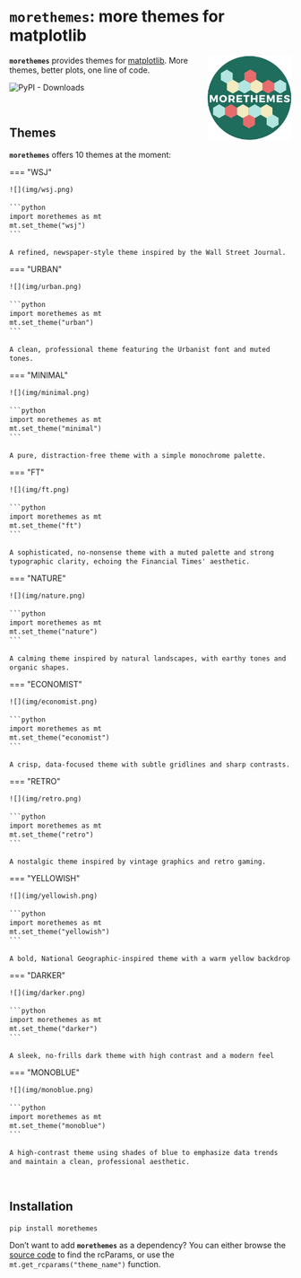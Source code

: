 

<!-- Automatically generated, do not change by hand. Use docs/index.qmd instead. -->

# `morethemes`: more themes for matplotlib

<img src="https://github.com/JosephBARBIERDARNAL/static/blob/main/python-libs/morethemes/image.png?raw=true" alt="morethemes logo" align="right" width="150px"/>

**`morethemes`** provides themes for
[matplotlib](https://matplotlib.org/). More themes, better plots, one
line of code.

![PyPI - Downloads](https://img.shields.io/pypi/dm/morethemes.png)

<br>

## Themes

**`morethemes`** offers 10 themes at the moment:

=== "WSJ"

    ![](img/wsj.png)

    ```python
    import morethemes as mt
    mt.set_theme("wsj")
    ```

    A refined, newspaper-style theme inspired by the Wall Street Journal.

=== "URBAN"

    ![](img/urban.png)

    ```python
    import morethemes as mt
    mt.set_theme("urban")
    ```

    A clean, professional theme featuring the Urbanist font and muted tones.

=== "MINIMAL"

    ![](img/minimal.png)

    ```python
    import morethemes as mt
    mt.set_theme("minimal")
    ```

    A pure, distraction-free theme with a simple monochrome palette.

=== "FT"

    ![](img/ft.png)

    ```python
    import morethemes as mt
    mt.set_theme("ft")
    ```

    A sophisticated, no-nonsense theme with a muted palette and strong typographic clarity, echoing the Financial Times' aesthetic.

=== "NATURE"

    ![](img/nature.png)

    ```python
    import morethemes as mt
    mt.set_theme("nature")
    ```

    A calming theme inspired by natural landscapes, with earthy tones and organic shapes.

=== "ECONOMIST"

    ![](img/economist.png)

    ```python
    import morethemes as mt
    mt.set_theme("economist")
    ```

    A crisp, data-focused theme with subtle gridlines and sharp contrasts.

=== "RETRO"

    ![](img/retro.png)

    ```python
    import morethemes as mt
    mt.set_theme("retro")
    ```

    A nostalgic theme inspired by vintage graphics and retro gaming.

=== "YELLOWISH"

    ![](img/yellowish.png)

    ```python
    import morethemes as mt
    mt.set_theme("yellowish")
    ```

    A bold, National Geographic-inspired theme with a warm yellow backdrop

=== "DARKER"

    ![](img/darker.png)

    ```python
    import morethemes as mt
    mt.set_theme("darker")
    ```

    A sleek, no-frills dark theme with high contrast and a modern feel

=== "MONOBLUE"

    ![](img/monoblue.png)

    ```python
    import morethemes as mt
    mt.set_theme("monoblue")
    ```

    A high-contrast theme using shades of blue to emphasize data trends and maintain a clean, professional aesthetic.

<br>

## Installation

``` bash
pip install morethemes
```

Don’t want to add **`morethemes`** as a dependency? You can either
browse the [source
code](https://github.com/JosephBARBIERDARNAL/morethemes/blob/main/morethemes/themes.py)
to find the rcParams, or use the `mt.get_rcparams("theme_name")`
function.
